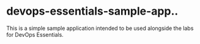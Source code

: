 # devops-essentials-sample-app..

This is a simple sample application intended to be used alongside the labs for DevOps Essentials.
